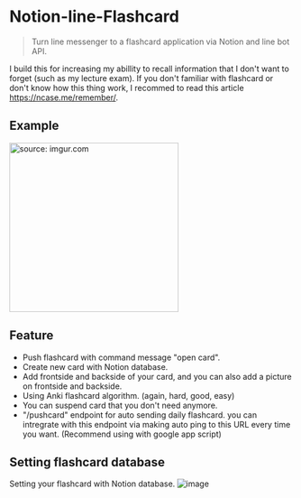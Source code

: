 ﻿# Notion-line-Flashcard
> Turn line messenger to a flashcard application via Notion and line bot API.

I build this for increasing my abillity to recall information that I don't want to forget (such as my lecture exam).
If you don't familiar with flashcard or don't know how this thing work, I recommed to read this article https://ncase.me/remember/.

## Example
<a href="https://imgur.com/mzgA4QB"><img src="https://i.imgur.com/mzgA4QB.gif" title="source: imgur.com" width="300"/></a>

## Feature
- Push flashcard with command message "open card".
- Create new card with Notion database.
- Add frontside and backside of your card, and you can also add a picture on frontside and backside.
- Using Anki flashcard algorithm. (again, hard, good, easy)
- You can suspend card that you don't need anymore.
- "/pushcard" endpoint for auto sending daily flashcard. you can intregrate with this endpoint via making auto ping to this URL every time you want. (Recommend using with google app script)

## Setting flashcard database
Setting your flashcard with Notion database.
![image](https://user-images.githubusercontent.com/92264095/147410771-3bb874f1-2694-40d4-866a-25ecb7c43877.png)

